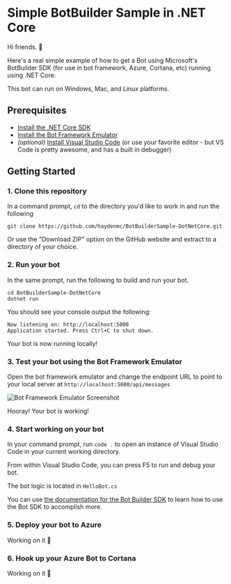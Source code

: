 # Simple BotBuilder Sample in .NET Core

Hi friends. 👋

Here's a real simple example of how to get a Bot using Microsoft's BotBuilder SDK (for use in bot framework, Azure, Cortana, etc) running using .NET Core.

This bot can run on Windows, Mac, and Linux platforms.

## Prerequisites
- [Install the .NET Core SDK](https://dot.net/core)
- [Install the Bot Framework Emulator](https://github.com/Microsoft/BotFramework-Emulator/releases)
- *(optional)* [Install Visual Studio Code](https://code.visualstudio.com/) (or use your favorite editor - but VS Code is pretty awesome, and has a built in debugger)

## Getting Started

### 1. Clone this repository

In a command prompt, `cd` to the directory you'd like to work in and run the following

```
git clone https://github.com/haydenmc/BotBuilderSample-DotNetCore.git
```

Or use the "Download ZIP" option on the GitHub website and extract to a directory of your choice.

### 2. Run your bot

In the same prompt, run the following to build and run your bot.

```
cd BotBuilderSample-DotNetCore
dotnet run
```

You should see your console output the following:

```
Now listening on: http://localhost:5000
Application started. Press Ctrl+C to shut down.
```

Your bot is now running locally!

### 3. Test your bot using the Bot Framework Emulator

Open the bot framework emulator and change the endpoint URL to point to your local server at `http://localhost:5000/api/messages`

![Bot Framework Emulator Screenshot](https://i.imgur.com/hotOWOh.png)

Hooray! Your bot is working!

### 4. Start working on your bot

In your command prompt, run `code .` to open an instance of Visual Studio Code in your current working directory.

From within Visual Studio Code, you can press F5 to run and debug your bot.

The bot logic is located in `HelloBot.cs`

You can use [the documentation for the Bot Builder SDK](https://docs.microsoft.com/en-us/azure/bot-service/dotnet/bot-builder-dotnet-overview) to learn how to use the Bot SDK to accomplish more.

### 5. Deploy your bot to Azure

Working on it 🚧

### 6. Hook up your Azure Bot to Cortana

Working on it 🚧

